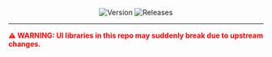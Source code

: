 <div align="center">

![Version](https://img.shields.io/badge/Version-v1.0.1-blue)
![Releases](https://img.shields.io/badge/Release-Stable-brightgreen)
</div>

----

<p style="color: red; font-weight: bold;">⚠️ WARNING: UI libraries in this repo may suddenly break due to upstream changes.</p>
